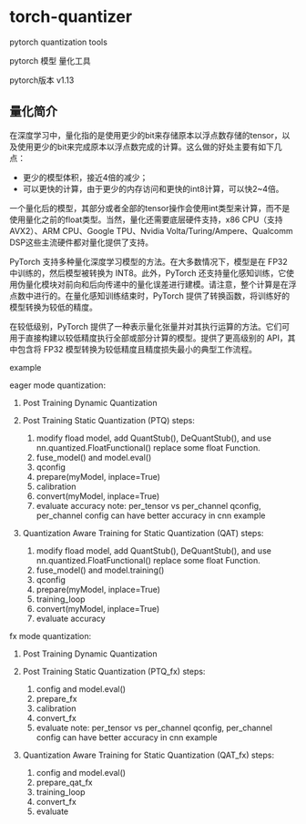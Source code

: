 <!--
 * @Author: kavinbj
 * @Date: 2022-11-24 13:25:32
 * @LastEditTime: 2023-02-11 12:48:59
 * @FilePath: README.md
 * @Description: 
 * 
 * Copyright (c) 2022 by kavinbj, All Rights Reserved. 
-->
# torch-quantizer
pytorch quantization tools


pytorch 模型 量化工具


pytorch版本 v1.13

## 量化简介

在深度学习中，量化指的是使用更少的bit来存储原本以浮点数存储的tensor，以及使用更少的bit来完成原本以浮点数完成的计算。这么做的好处主要有如下几点：

- 更少的模型体积，接近4倍的减少；
- 可以更快的计算，由于更少的内存访问和更快的int8计算，可以快2~4倍。

一个量化后的模型，其部分或者全部的tensor操作会使用int类型来计算，而不是使用量化之前的float类型。当然，量化还需要底层硬件支持，x86 CPU（支持AVX2）、ARM CPU、Google TPU、Nvidia Volta/Turing/Ampere、Qualcomm DSP这些主流硬件都对量化提供了支持。

PyTorch 支持多种量化深度学习模型的方法。在大多数情况下，模型是在 FP32 中训练的，然后模型被转换为 INT8。此外，PyTorch 还支持量化感知训练，它使用伪量化模块对前向和后向传递中的量化误差进行建模。请注意，整个计算是在浮点数中进行的。在量化感知训练结束时，PyTorch 提供了转换函数，将训练好的模型转换为较低的精度。

在较低级别，PyTorch 提供了一种表示量化张量并对其执行运算的方法。它们可用于直接构建以较低精度执行全部或部分计算的模型。提供了更高级别的 API，其中包含将 FP32 模型转换为较低精度且精度损失最小的典型工作流程。


example

eager mode quantization:
1. Post Training Dynamic Quantization 
2. Post Training Static Quantization (PTQ)
   steps:
   1. modify fload model, add QuantStub(), DeQuantStub(), and use nn.quantized.FloatFunctional() replace some float Function.
   2. fuse_model() and model.eval()
   3. qconfig
   4. prepare(myModel, inplace=True)
   5. calibration
   6. convert(myModel, inplace=True)
   7. evaluate accuracy
   note: per_tensor vs per_channel qconfig,   per_channel config can have better accuracy in cnn example

3. Quantization Aware Training for Static Quantization  (QAT)
   steps:
   1. modify fload model, add QuantStub(), DeQuantStub(), and use nn.quantized.FloatFunctional() replace some float Function.
   2. fuse_model() and model.training()
   3. qconfig
   4. prepare(myModel, inplace=True)
   5. training_loop
   6. convert(myModel, inplace=True)
   7. evaluate accuracy

fx mode quantization:
1. Post Training Dynamic Quantization
2. Post Training Static Quantization (PTQ_fx)
   steps:
   1. config and model.eval()  
   2. prepare_fx
   3. calibration
   4. convert_fx
   5. evaluate
   note: per_tensor vs per_channel qconfig,   per_channel config can have better accuracy in cnn example
   
3. Quantization Aware Training for Static Quantization (QAT_fx)
    steps:
   1. config and model.eval()  
   2. prepare_qat_fx
   3. training_loop
   4. convert_fx
   5. evaluate


